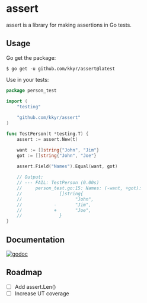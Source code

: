 # assert

assert is a library for making assertions in Go tests.

## Usage

Go get the package:

```shell
$ go get -u github.com/kkyr/assert@latest
```

Use in your tests:

```go
package person_test

import (
    "testing"
    
    "github.com/kkyr/assert"
)

func TestPerson(t *testing.T) {
    assert := assert.New(t)

    want := []string{"John", "Jim"}
    got := []string{"John", "Joe"}

    assert.Field("Names").Equal(want, got)
    
    // Output:
    // --- FAIL: TestPerson (0.00s)
    //     person_test.go:15: Names: (-want, +got):
    //              []string{
    //                    "John", 
    //            -       "Jim", 
    //            +       "Joe",
    //              }
}
```

## Documentation

<a href="https://pkg.go.dev/github.com/kkyr/assert?tab=doc"><img src="https://img.shields.io/badge/go.dev-reference-007d9c?logo=go&logoColor=white" alt="godoc" title="godoc"/></a>

## Roadmap

- [ ] Add assert.Len()
- [ ] Increase UT coverage